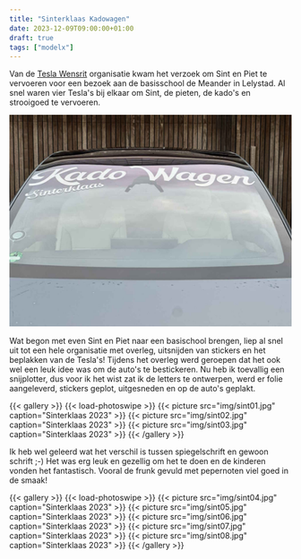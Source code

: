 ```yaml
---
title: "Sinterklaas Kadowagen"
date: 2023-12-09T09:00:00+01:00
draft: true
tags: ["modelx"]
---
```


Van de [Tesla Wensrit](https://teslawensrit.nl) organisatie kwam het verzoek om Sint en Piet te vervoeren voor een bezoek aan de basisschool de Meander in Lelystad. Al snel waren vier Tesla's bij elkaar om Sint, de pieten, de kado's en strooigoed te vervoeren.

![image](img/title.jpg)

Wat begon met even Sint en Piet naar een basischool brengen, liep al snel uit tot een hele organisatie met overleg, uitsnijden van stickers en het beplakken van de Tesla's! Tijdens het overleg werd geroepen dat het ook wel een leuk idee was om de auto's te bestickeren. Nu heb ik toevallig een snijplotter, dus voor ik het wist zat ik de letters te ontwerpen, werd er folie aangeleverd, stickers geplot, uitgesneden en op de auto's geplakt.

{{< gallery >}} {{< load-photoswipe >}}
{{< picture src="img/sint01.jpg" caption="Sinterklaas 2023" >}}
{{< picture src="img/sint02.jpg" caption="Sinterklaas 2023" >}}
{{< picture src="img/sint03.jpg" caption="Sinterklaas 2023" >}}
{{< /gallery >}}

Ik heb wel geleerd wat het verschil is tussen spiegelschrift en gewoon schrift ;-) Het was erg leuk en gezellig om het te doen en de kinderen vonden het fantastisch. Vooral de frunk gevuld met pepernoten viel goed in de smaak!

{{< gallery >}} {{< load-photoswipe >}}
{{< picture src="img/sint04.jpg" caption="Sinterklaas 2023" >}}
{{< picture src="img/sint05.jpg" caption="Sinterklaas 2023" >}}
{{< picture src="img/sint06.jpg" caption="Sinterklaas 2023" >}}
{{< picture src="img/sint07.jpg" caption="Sinterklaas 2023" >}}
{{< picture src="img/sint08.jpg" caption="Sinterklaas 2023" >}}
{{< /gallery >}}
